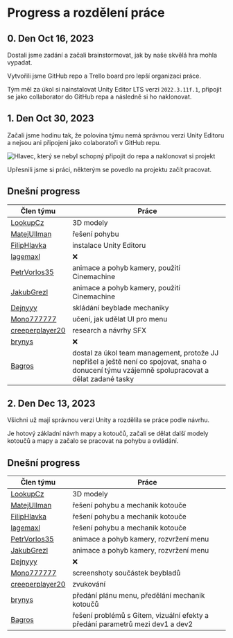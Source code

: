 # Progress a rozdělení práce

## 0. Den Oct 16, 2023

Dostali jsme zadání a začali brainstormovat, jak by naše skvělá hra mohla vypadat.

Vytvořili jsme GitHub repo a Trello board pro lepší organizaci práce.

Tým měl za úkol si nainstalovat Unity Editor LTS verzi `2022.3.11f.1`, připojit se jako collaborator do GitHub repa a následně si ho naklonovat.

## 1. Den Oct 30, 2023

Začali jsme hodinu tak, že polovina týmu nemá správnou verzi Unity Editoru a nejsou ani připojeni jako colaboratoři v GitHub repu.

![Hlavec, který se nebyl schopný připojit do repa a naklonovat si projekt](./Images/hlavecspoluprace.png)

Upřesnili jsme si práci, některým se povedlo na projektu začít pracovat.

## Dnešní progress
| Člen týmu | Práce | 
| --- | --- |
| [LookupCz](https://github.com/LookupCz)               | 3D modely |
| [MatejUllman](https://github.com/MatejUllman)         | řešení pohybu |
| [FilipHlavka](https://github.com/FilipHlavka)         | instalace Unity Editoru |
| [lagemaxl](https://github.com/lagemaxl)               | ❌ |
| [PetrVorlos35](https://github.com/PetrVorlos35)       | animace a pohyb kamery, použití Cinemachine |
| [JakubGrezl](https://github.com/JakubGrezl)           | animace a pohyb kamery, použití Cinemachine |
| [Dejnyyy](https://github.com/Dejnyyy)                 | skládání beyblade mechaniky |
| [Mono777777](https://github.com/Mono777777)           | učení, jak udělat UI pro menu |
| [creeperplayer20](https://github.com/creeperplayer20) | research a návrhy SFX |
| [brynys](https://github.com/brynys)                   | ❌ |
| [Bagros](https://github.com/LosBagros)                | dostal za úkol team management, protože JJ nepřišel a ještě není co spojovat, snaha o donucení týmu vzájemně spolupracovat a dělat zadané tasky |

## 2. Den Dec 13, 2023

Všichni už mají správnou verzi Unity a rozdělila se práce podle návrhu.

Je hotový základní návrh mapy a kotoučů, začali se dělat další modely kotoučů a mapy a začalo se pracovat na pohybu a ovládání.

## Dnešní progress
| Člen týmu | Práce | 
| --- | --- |
| [LookupCz](https://github.com/LookupCz)               | 3D modely |
| [MatejUllman](https://github.com/MatejUllman)         | řešení pohybu a mechanik kotouče |
| [FilipHlavka](https://github.com/FilipHlavka)         | řešení pohybu a mechanik kotouče |
| [lagemaxl](https://github.com/lagemaxl)               | řešení pohybu a mechanik kotouče |
| [PetrVorlos35](https://github.com/PetrVorlos35)       | animace a pohyb kamery, rozvržení menu |
| [JakubGrezl](https://github.com/JakubGrezl)           | animace a pohyb kamery, rozvržení menu |
| [Dejnyyy](https://github.com/Dejnyyy)                 | ❌ |
| [Mono777777](https://github.com/Mono777777)           | screenshoty součástek beybladů |
| [creeperplayer20](https://github.com/creeperplayer20) | zvukování |
| [brynys](https://github.com/brynys)                   | předání plánu menu, předělání mechanik kotoučů |
| [Bagros](https://github.com/LosBagros)                | řešení problémů s Gitem, vizuální efekty a předání parametrů mezi dev1 a dev2 |